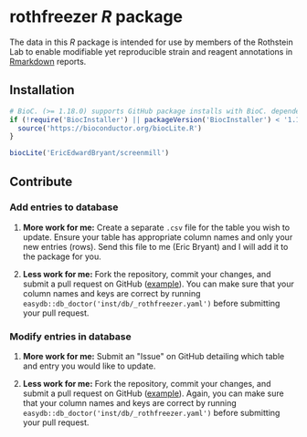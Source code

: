 # rothfreezer *R* package

The data in this *R* package is intended for use by members of the Rothstein Lab to enable modifiable yet reproducible strain and reagent annotations in [Rmarkdown] reports.

## Installation

```r
# BioC. (>= 1.18.0) supports GitHub package installs with BioC. dependencies
if (!require('BiocInstaller') || packageVersion('BiocInstaller') < '1.18.0') {
  source('https://bioconductor.org/biocLite.R')
}

biocLite('EricEdwardBryant/screenmill')
```

## Contribute

### Add entries to database

1. **More work for me:** Create a separate `.csv` file for the table you wish to update. Ensure your table has appropriate column names and only your new entries (rows). Send this file to me (Eric Bryant) and I will add it to the package for you.

2. **Less work for me:** Fork the repository, commit your changes, and submit a pull request on GitHub ([example]). You can make sure that your column names and keys are correct by running `easydb::db_doctor('inst/db/_rothfreezer.yaml')` before submitting your pull request.


### Modify entries in database

1. **More work for me:** Submit an "Issue" on GitHub detailing which table and entry you would like to update.

2. **Less work for me:** Fork the repository, commit your changes, and submit a pull request on GitHub ([example]). Again, you can make sure that your column names and keys are correct by running `easydb::db_doctor('inst/db/_rothfreezer.yaml')` before submitting your pull request.



[Rmarkdown]: http://rmarkdown.rstudio.com
[example]: http://kbroman.org/github_tutorial/pages/fork.html
